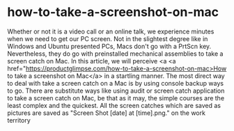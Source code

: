 # how-to-take-a-screenshot-on-mac
Whether or not it is a video call or an online talk, we experience minutes when we need to get our PC screen. Not in the slightest degree like in Windows and Ubuntu presented PCs, Macs don't go with a PrtScn key. Nevertheless, they do go with preinstalled mechanical assemblies to take a screen catch on Mac. In this article, we will perceive &lt;a <a href="https://productglimpse.com/how-to-take-a-screenshot-on-mac>How to take a screenshot on Mac&lt;/a> in a startling manner.   The most direct way to deal with take a screen catch on a Mac is by using console backup ways to go. There are substitute ways like using audit or screen catch application to take a screen catch on Mac, be that as it may, the simple courses are the least complex and the quickest. All the screen catches which are saved as pictures are saved as "Screen Shot [date] at [time].png." on the work territory
